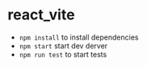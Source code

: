 # react_vite

- `npm install` to install dependencies
- `npm start` start dev derver
- `npm run test` to start tests
